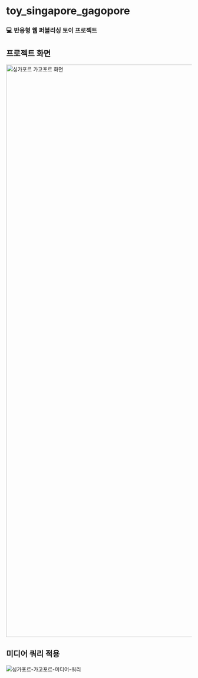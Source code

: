 # toy_singapore_gagopore
### 💻 반응형 웹 퍼블리싱 토이 프로젝트

## 프로젝트 화면
<img width="1552" alt="싱가포르 가고포르 화면" src="https://github.com/devsoladev/toy_singapore_gagopore/assets/64456419/6abbf9a5-33b0-4f7e-8d80-b6a7280dd718">

## 미디어 쿼리 적용 
![싱가포르-가고포르-미디어-쿼리](https://github.com/devsoladev/toy_singapore_gagopore/assets/64456419/fbf4e5d8-5c06-4fdd-944c-699d175aca87)



